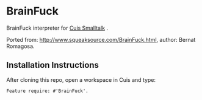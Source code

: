 # BrainFuck
BrainFuck interpreter for [Cuis Smalltalk](https://github.com/Cuis-Smalltalk/Cuis-Smalltalk-Dev) .

Ported from: http://www.squeaksource.com/BrainFuck.html, author: Bernat Romagosa.

## Installation Instructions
After cloning this repo, open a workspace in Cuis and type:
```Smalltalk
Feature require: #'BrainFuck'.
```
